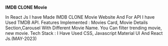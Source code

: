 **IMDB CLONE Movie**


In React Js I have Made IMDB CLONE Movie Website And For API I have Used TMDB API.
Features Implemented : Movies Card, Movie Details Section,Carousel With Different Movie Name.
You Can filter trending movie, new movie.
Tech Stack : I Have Used CSS, Javascript Material UI And React Js.(MAY-2023)
